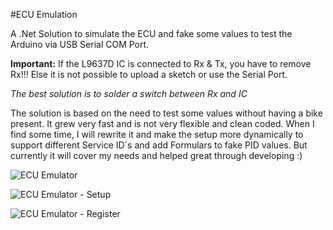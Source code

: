 #ECU Emulation

A .Net Solution to simulate the ECU and fake some values to test the Arduino via USB Serial COM Port.

**Important:** If the L9637D IC is connected to Rx & Tx, you have to remove Rx!!!
Else it is not possible to upload a sketch or use the Serial Port.

*The best solution is to solder a switch between Rx and IC*

The solution is based on the need to test some values without having a bike present. It grew very fast and is not very flexible and clean coded.
When I find some time, I will rewrite it and make the setup more dynamically to support different Service ID´s and add Formulars to fake PID values.
But currently it will cover my needs and helped great through developing :)


![ECU Emulator](https://github.com/HerrRiebmann/KDS2Bluetooth/blob/master/ECU%20Emulation/Images/ECU%20Emulator.png)

![ECU Emulator - Setup](https://github.com/HerrRiebmann/KDS2Bluetooth/blob/master/ECU%20Emulation/Images/ECU%20Emulator%20Setup.png)

![ECU Emulator - Register](https://github.com/HerrRiebmann/KDS2Bluetooth/blob/master/ECU%20Emulation/Images/ECU%20Emulator%20Register.png)
